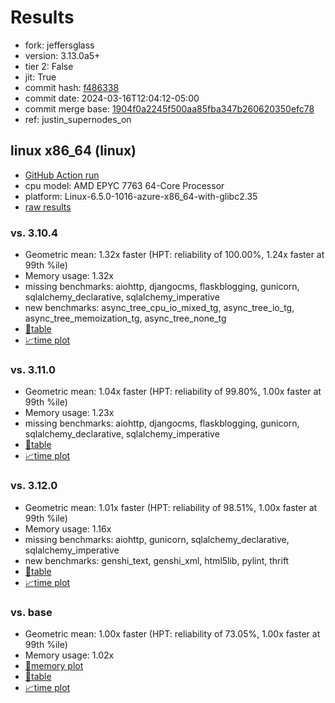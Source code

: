 # Results

- fork: jeffersglass
- version: 3.13.0a5+
- tier 2: False
- jit: True
- commit hash: [f486338](https://github.com/jeffersglass/cpython/commit/f486338)
- commit date: 2024-03-16T12:04:12-05:00
- commit merge base: [1904f0a2245f500aa85fba347b260620350efc78](https://github.com/jeffersglass/cpython/commit/1904f0a2245f500aa85fba347b260620350efc78)
- ref: justin_supernodes_on

## linux x86_64 (linux)

- [GitHub Action run](https://github.com/JeffersGlass/benchmarking-public/actions/runs/8310940868)
- cpu model: AMD EPYC 7763 64-Core Processor
- platform: Linux-6.5.0-1016-azure-x86_64-with-glibc2.35
- [raw results](bm-20240316-linux-x86_64-jeffersglass-justin_supernodes_on-3.13.0a5%2B-f486338.json)

### vs. 3.10.4

- Geometric mean: 1.32x faster (HPT: reliability of 100.00%, 1.24x faster at 99th %ile)
- Memory usage: 1.32x
- missing benchmarks: aiohttp, djangocms, flaskblogging, gunicorn, sqlalchemy_declarative, sqlalchemy_imperative
- new benchmarks: async_tree_cpu_io_mixed_tg, async_tree_io_tg, async_tree_memoization_tg, async_tree_none_tg
- [📄table](bm-20240316-linux-x86_64-jeffersglass-justin_supernodes_on-3.13.0a5%2B-f486338-vs-3.10.4.md)
- [📈time plot](bm-20240316-linux-x86_64-jeffersglass-justin_supernodes_on-3.13.0a5%2B-f486338-vs-3.10.4.png)

### vs. 3.11.0

- Geometric mean: 1.04x faster (HPT: reliability of 99.80%, 1.00x faster at 99th %ile)
- Memory usage: 1.23x
- missing benchmarks: aiohttp, djangocms, flaskblogging, gunicorn, sqlalchemy_declarative, sqlalchemy_imperative
- [📄table](bm-20240316-linux-x86_64-jeffersglass-justin_supernodes_on-3.13.0a5%2B-f486338-vs-3.11.0.md)
- [📈time plot](bm-20240316-linux-x86_64-jeffersglass-justin_supernodes_on-3.13.0a5%2B-f486338-vs-3.11.0.png)

### vs. 3.12.0

- Geometric mean: 1.01x faster (HPT: reliability of 98.51%, 1.00x faster at 99th %ile)
- Memory usage: 1.16x
- missing benchmarks: aiohttp, gunicorn, sqlalchemy_declarative, sqlalchemy_imperative
- new benchmarks: genshi_text, genshi_xml, html5lib, pylint, thrift
- [📄table](bm-20240316-linux-x86_64-jeffersglass-justin_supernodes_on-3.13.0a5%2B-f486338-vs-3.12.0.md)
- [📈time plot](bm-20240316-linux-x86_64-jeffersglass-justin_supernodes_on-3.13.0a5%2B-f486338-vs-3.12.0.png)

### vs. base

- Geometric mean: 1.00x faster (HPT: reliability of 73.05%, 1.00x faster at 99th %ile)
- Memory usage: 1.02x
- [🧠memory plot](bm-20240316-linux-x86_64-jeffersglass-justin_supernodes_on-3.13.0a5%2B-f486338-vs-base-mem.png)
- [📄table](bm-20240316-linux-x86_64-jeffersglass-justin_supernodes_on-3.13.0a5%2B-f486338-vs-base.md)
- [📈time plot](bm-20240316-linux-x86_64-jeffersglass-justin_supernodes_on-3.13.0a5%2B-f486338-vs-base.png)

